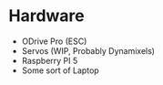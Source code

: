 # Hardware

- ODrive Pro (ESC)
- Servos (WIP, Probably Dynamixels)
- Raspberry PI 5
- Some sort of Laptop

